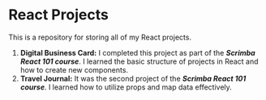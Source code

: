 # React Projects

This is a repository for storing all of my React projects.
 
1. **Digital Business Card:**
I completed this project as part of the ***Scrimba React 101 course***. I learned the basic structure of projects in React and how to create new components.
2. **Travel Journal:**
It was the second project of the ***Scrimba React 101 course***. I learned how to utilize props and map data effectively.
